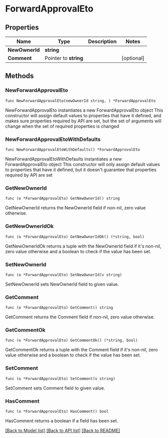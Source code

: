 # ForwardApprovalEto

## Properties

Name | Type | Description | Notes
------------ | ------------- | ------------- | -------------
**NewOwnerId** | **string** |  | 
**Comment** | Pointer to **string** |  | [optional] 

## Methods

### NewForwardApprovalEto

`func NewForwardApprovalEto(newOwnerId string, ) *ForwardApprovalEto`

NewForwardApprovalEto instantiates a new ForwardApprovalEto object
This constructor will assign default values to properties that have it defined,
and makes sure properties required by API are set, but the set of arguments
will change when the set of required properties is changed

### NewForwardApprovalEtoWithDefaults

`func NewForwardApprovalEtoWithDefaults() *ForwardApprovalEto`

NewForwardApprovalEtoWithDefaults instantiates a new ForwardApprovalEto object
This constructor will only assign default values to properties that have it defined,
but it doesn't guarantee that properties required by API are set

### GetNewOwnerId

`func (o *ForwardApprovalEto) GetNewOwnerId() string`

GetNewOwnerId returns the NewOwnerId field if non-nil, zero value otherwise.

### GetNewOwnerIdOk

`func (o *ForwardApprovalEto) GetNewOwnerIdOk() (*string, bool)`

GetNewOwnerIdOk returns a tuple with the NewOwnerId field if it's non-nil, zero value otherwise
and a boolean to check if the value has been set.

### SetNewOwnerId

`func (o *ForwardApprovalEto) SetNewOwnerId(v string)`

SetNewOwnerId sets NewOwnerId field to given value.


### GetComment

`func (o *ForwardApprovalEto) GetComment() string`

GetComment returns the Comment field if non-nil, zero value otherwise.

### GetCommentOk

`func (o *ForwardApprovalEto) GetCommentOk() (*string, bool)`

GetCommentOk returns a tuple with the Comment field if it's non-nil, zero value otherwise
and a boolean to check if the value has been set.

### SetComment

`func (o *ForwardApprovalEto) SetComment(v string)`

SetComment sets Comment field to given value.

### HasComment

`func (o *ForwardApprovalEto) HasComment() bool`

HasComment returns a boolean if a field has been set.


[[Back to Model list]](../README.md#documentation-for-models) [[Back to API list]](../README.md#documentation-for-api-endpoints) [[Back to README]](../README.md)


